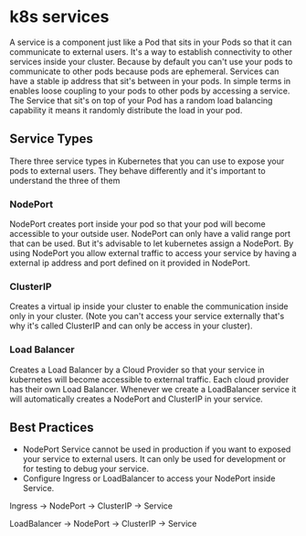 # k8s services

A service is a component just like a Pod that sits in your Pods so that it can communicate to external users. It's a way to establish connectivity to other services inside your cluster. Because by default you can't use your pods to communicate to other pods because pods are ephemeral. Services can have a stable ip address that sit's between in your pods. In simple terms in enables loose coupling to your pods to other pods by accessing a service. The Service that sit's on top of your Pod has a random load balancing capability it means it randomly distribute the load in your pod.


## Service Types

There three service types in Kubernetes that you can use to expose your pods to external users. They behave differently and it's important to understand the three of them

### NodePort

NodePort creates port inside your pod so that your pod will become accessible to your outside user. NodePort can only have a valid range port that can be used. But it's advisable to let kubernetes assign a NodePort. By using NodePort you allow external traffic to access your service by having a external ip address and port defined on it provided in NodePort.


### ClusterIP

Creates a virtual ip inside your cluster to enable the communication inside only in your cluster. (Note you can't access your service externally that's why it's called ClusterIP and can only be access in your cluster).


### Load Balancer

Creates a Load Balancer by a Cloud Provider so that your service in kubernetes will become accessible to external traffic. Each cloud provider has their own Load Balancer. Whenever we create a LoadBalancer service it will automatically creates a NodePort and ClusterIP in your service. 

## Best Practices

- NodePort Service cannot be used in production if you want to exposed your service to external users. It can only be used for development or for testing to debug your service.
- Configure Ingress or LoadBalancer to access your NodePort inside Service.


Ingress -> NodePort -> ClusterIP -> Service

LoadBalancer -> NodePort -> ClusterIP -> Service